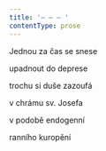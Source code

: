 ```yaml
---
title: '– – – '
contentType: prose
---
```


Jednou za čas se snese

upadnout do deprese

trochu si duše zazoufá

v chrámu sv. Josefa

v podobě endogenní

ranního kuropění
